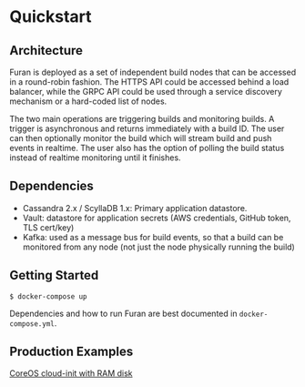 Quickstart
==========

Architecture
------------

Furan is deployed as a set of independent build nodes that can be accessed in a
round-robin fashion. The HTTPS API could be accessed behind a load balancer, while
the GRPC API could be used through a service discovery mechanism or a hard-coded
list of nodes.

The two main operations are triggering builds and monitoring builds. A trigger is
asynchronous and returns immediately with a build ID. The user can then optionally
monitor the build which will stream build and push events in realtime. The user
also has the option of polling the build status instead of realtime monitoring
until it finishes.

Dependencies
------------

- Cassandra 2.x / ScyllaDB 1.x: Primary application datastore.
- Vault: datastore for application secrets (AWS credentials, GitHub token, TLS cert/key)
- Kafka: used as a message bus for build events, so that a build can be monitored from any node (not just the node physically running the build)

Getting Started
---------------

``$ docker-compose up``

Dependencies and how to run Furan are best documented in ``docker-compose.yml``.

Production Examples
-------------------

[CoreOS cloud-init with RAM disk](https://github.com/dollarshaveclub/furan/blob/master/docs/coreos-ramdisk.yml)
